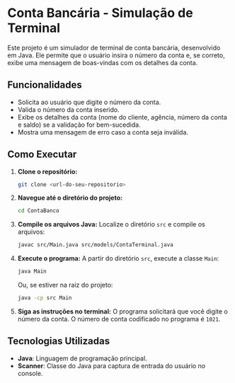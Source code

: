 # Conta Bancária - Simulação de Terminal

Este projeto é um simulador de terminal de conta bancária, desenvolvido em Java. Ele permite que o usuário insira o número da conta e, se correto, exibe uma mensagem de boas-vindas com os detalhes da conta.

## Funcionalidades

- Solicita ao usuário que digite o número da conta.
- Valida o número da conta inserido.
- Exibe os detalhes da conta (nome do cliente, agência, número da conta e saldo) se a validação for bem-sucedida.
- Mostra uma mensagem de erro caso a conta seja inválida.

## Como Executar

1.  **Clone o repositório:**
    ```bash
    git clone <url-do-seu-repositorio>
    ```
2.  **Navegue até o diretório do projeto:**
    ```bash
    cd ContaBanco
    ```
3.  **Compile os arquivos Java:**
    Localize o diretório `src` e compile os arquivos:
    ```bash
    javac src/Main.java src/models/ContaTerminal.java
    ```
4.  **Execute o programa:**
    A partir do diretório `src`, execute a classe `Main`:
    ```bash
    java Main
    ```
    Ou, se estiver na raiz do projeto:
     ```bash
    java -cp src Main
    ```

5.  **Siga as instruções no terminal:**
    O programa solicitará que você digite o número da conta. O número de conta codificado no programa é `1021`.

## Tecnologias Utilizadas

-   **Java**: Linguagem de programação principal.
-   **Scanner**: Classe do Java para captura de entrada do usuário no console. 
